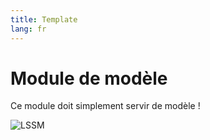 ```yaml
---
title: Template
lang: fr
---
```


# Module de modèle

Ce module doit simplement servir de modèle !

![LSSM](../../.vuepress/public/img/lssm.png)
